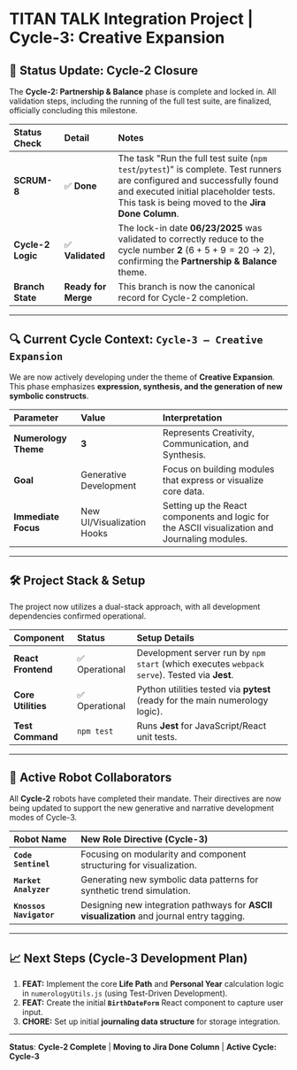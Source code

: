 # TITAN TALK Integration Project | Cycle-3: Creative Expansion

## 🚀 Status Update: Cycle-2 Closure

The **Cycle-2: Partnership & Balance** phase is complete and locked in. All validation steps, including the running of the full test suite, are finalized, officially concluding this milestone.

| Status Check | Detail | Notes |
| :--- | :--- | :--- |
| **SCRUM-8** | ✅ **Done** | The task "Run the full test suite (`npm test`/`pytest`)" is complete. Test runners are configured and successfully found and executed initial placeholder tests. This task is being moved to the **Jira Done Column**. |
| **Cycle-2 Logic** | ✅ **Validated** | The lock-in date **06/23/2025** was validated to correctly reduce to the cycle number **2** ($6+5+9 = 20 \rightarrow 2$), confirming the **Partnership & Balance** theme. |
| **Branch State** | **Ready for Merge** | This branch is now the canonical record for Cycle-2 completion. |

---

## 🔍 Current Cycle Context: `Cycle-3 – Creative Expansion`

We are now actively developing under the theme of **Creative Expansion**. This phase emphasizes **expression, synthesis, and the generation of new symbolic constructs**.

| Parameter | Value | Interpretation |
| :--- | :--- | :--- |
| **Numerology Theme** | **3** | Represents Creativity, Communication, and Synthesis. |
| **Goal** | Generative Development | Focus on building modules that express or visualize core data. |
| **Immediate Focus** | New UI/Visualization Hooks | Setting up the React components and logic for the ASCII visualization and Journaling modules. |

---

## 🛠️ Project Stack & Setup

The project now utilizes a dual-stack approach, with all development dependencies confirmed operational.

| Component | Status | Setup Details |
| :--- | :--- | :--- |
| **React Frontend** | ✅ Operational | Development server run by `npm start` (which executes `webpack serve`). Tested via **Jest**. |
| **Core Utilities** | ✅ Operational | Python utilities tested via **pytest** (ready for the main numerology logic). |
| **Test Command** | `npm test` | Runs **Jest** for JavaScript/React unit tests. |

---

## 🤖 Active Robot Collaborators

All **Cycle-2** robots have completed their mandate. Their directives are now being updated to support the new generative and narrative development modes of Cycle-3.

| Robot Name | New Role Directive (Cycle-3) |
| :--- | :--- |
| **`Code Sentinel`** | Focusing on modularity and component structuring for visualization. |
| **`Market Analyzer`** | Generating new symbolic data patterns for synthetic trend simulation. |
| **`Knossos Navigator`** | Designing new integration pathways for **ASCII visualization** and journal entry tagging. |

---

## 📈 Next Steps (Cycle-3 Development Plan)

1.  **FEAT:** Implement the core **Life Path** and **Personal Year** calculation logic in `numerologyUtils.js` (using Test-Driven Development).
2.  **FEAT:** Create the initial **`BirthDateForm`** React component to capture user input.
3.  **CHORE:** Set up initial **journaling data structure** for storage integration.

---

**Status**: **Cycle-2 Complete** | **Moving to Jira Done Column** | **Active Cycle: Cycle-3**
